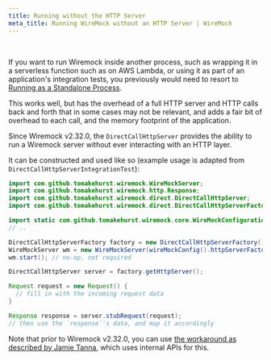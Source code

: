 ```yaml
---
title: Running without the HTTP Server
meta_title: Running WireMock without an HTTP Server | WireMock
---
```


<br>

If you want to run Wiremock inside another process, such as wrapping it in a serverless function such as on AWS Lambda, or using it as part of an application's integration tests, you previously would need to resort to [Running as a Standalone Process](../running_wiremock/running_as_a_standalone_process.md).

This works well, but has the overhead of a full HTTP server and HTTP calls back and forth that in some cases may not be relevant, and adds a fair bit of overhead to each call, and the memory footprint of the application.

Since Wiremock v2.32.0, the `DirectCallHttpServer` provides the ability to run a Wiremock server without ever interacting with an HTTP layer.

It can be constructed and used like so (example usage is adapted from `DirectCallHttpServerIntegrationTest`):

```java
import com.github.tomakehurst.wiremock.WireMockServer;
import com.github.tomakehurst.wiremock.http.Response;
import com.github.tomakehurst.wiremock.direct.DirectCallHttpServer;
import com.github.tomakehurst.wiremock.direct.DirectCallHttpServerFactory;

import static com.github.tomakehurst.wiremock.core.WireMockConfiguration.wireMockConfig;
// ..

DirectCallHttpServerFactory factory = new DirectCallHttpServerFactory();
WireMockServer wm = new WireMockServer(wireMockConfig().httpServerFactory(factory));
wm.start(); // no-op, not required

DirectCallHttpServer server = factory.getHttpServer();

Request request = new Request() {
  // fill in with the incoming request data
}

Response response = server.stubRequest(request);
// then use the `response`'s data, and map it accordingly
```

Note that prior to Wiremock v2.32.0, you can use [the workaround as described by Jamie Tanna](https://www.jvt.me/posts/2021/04/29/wiremock-serverless/), which uses internal APIs for this.
